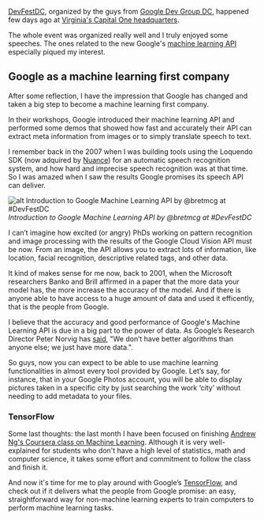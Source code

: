[DevFestDC](http://www.devfestdc.org/), organized by the guys from [Google Dev Group DC](https://twitter.com/gdevdc), happened few days ago at [Virginia's Capital One headquarters](https://www.capitalone.com/).

The whole event was organized really well and I truly enjoyed some speeches. The ones related to the new Google's [machine learning API](https://cloud.google.com/products/machine-learning/) especially piqued my interest.


## Google as a machine learning first company

After some reflection, I have the impression that Google has changed and taken a big step to become a machine learning first company.

In their workshops, Google introduced their machine learning API and performed some demos that showed how fast and accurately their API can extract meta information from images or to simply translate speech to text.

I remember back in the 2007 when I was building tools using the Loquendo SDK (now adquired by [Nuance](http://www.nuance.com/for-business/automatic-speech-recognition/index.htm)) for an automatic speech recognition system, and how hard and imprecise speech recognition was at that time. So I was amazed when I saw the results Google promises its speech API can deliver.


![alt Introduction to Google Machine Learning API by @bretmcg at #DevFestDC](https://pbs.twimg.com/media/CtH8U_yWcAAjzGV.jpg:small)
*Introduction to Google Machine Learning API by @bretmcg at #DevFestDC*


I can’t imagine how excited (or angry) PhDs working on pattern recognition and image processing with the results of the Google Cloud Vision API must be now. From an image, the API allows you to extract lots of information, like location, facial recognition, descriptive related tags, and other data.

It kind of makes sense for me now, back to 2001, when the Microsoft researchers Banko and Brill affirmed in a paper that the more data your model has, the more increase the accuracy of the model. And if there is anyone able to have access to a huge amount of data and used it efficently, that is the people from Google.

I believe that the accuracy and good performance of Google's Machine Learning API is due in a big part to the power of data. As Google’s Research Director Peter Norvig has [said](http://www.forbes.com/forbes/welcome/?toURL=http://www.forbes.com/sites/scottcleland/2011/10/03/googles-infringenovation-secrets/&refURL=&referrer=#7851ba71373d), "We don’t have better algorithms than anyone else; we just have more data.".

So guys, now you can expect to be able to use machine learning functionalities in almost every tool provided by Google. Let’s say, for instance, that in your Google Photos account, you will be able to display pictures taken in a specific city by just searching the work ‘city’ without needing to add metadata to your files.


### TensorFlow

Some last thoughts: the last month I have been focused on finishing [Andrew Ng's Coursera class on Machine Learning](https://www.coursera.org/learn/machine-learning). Although it is very well-explained for students who don't have a high level of statistics, math and computer science, it takes some effort and commitment to follow the class and finish it.

And now it's time for me to play around with Google’s [TensorFlow](https://www.tensorflow.org), and check out if it delivers what the people from Google promise: an easy, straightforward way for non-machine learning experts to train computers to perform machine learning tasks.


